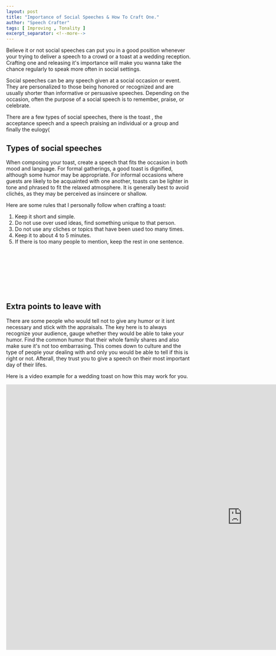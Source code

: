 ```yaml
---
layout: post
title: "Importance of Social Speeches & How To Craft One."
author: "Speech Crafter"
tags: [ Improving , Tonality ] 
excerpt_separator: <!--more-->
---
```


Believe it or not social speeches can put you in a good position whenever your trying to deliver a speech to a crowd or a toast at a wedding reception. 
Crafting one and releasing it's importance will make you wanna take the chance regularly to speak more often in social settings.

<!--more-->

Social speeches can be any speech given at a social occasion or event. They are personalized to those being honored or recognized and are usually shorter than 
informative or persuasive speeches. Depending on the occasion, often the purpose of a social speech is to remember, praise, or celebrate.

There are a few types of social speeches, there is the toast , the acceptance speech and a speech praising an individual or a group and finally the eulogy(




## Types of social speeches


When composing your toast, create a speech that fits the occasion in both mood and language. For formal gatherings, a good toast is dignified, although some humor may be appropriate.
For informal occasions where guests are likely to be acquainted with one another, toasts can be lighter in tone and phrased to fit the relaxed atmosphere. It is generally best to avoid 
clichés, as they may be perceived as insincere or shallow.




Here are some rules that I personally follow when crafting a toast:


1. Keep it short and simple.
2. Do not use over used ideas, find something unique to that person.
3. Do not use any cliches or topics that have been used too many times.
4. Keep it to about 4 to 5 minutes.
5. If there is too many people to mention, keep the rest in one sentence.







```









```



## Extra points to leave with

There are some people who would tell not to give any humor or it isnt necessary and stick with the appraisals. The key here is to always recognize your audience, gauge whether
they would be able to take your humor. Find the common humor that their whole family shares and also make sure it's not too embarrasing. This comes down to culture and 
the type of people your dealing with and only you would be able to tell if this is right or not. Afterall, they trust you to give a speech on their most important day of their lifes.


Here is a video example for a wedding toast on how this may work for you.

<iframe width="1280" height="720" src="https://www.youtube.com/embed/i8r24AoKwZ4" title="These HILARIOUS TOASTS Will Leave You 😂😂😂" frameborder="0" allow="accelerometer; autoplay; clipboard-write; encrypted-media; gyroscope; picture-in-picture" allowfullscreen></iframe>




